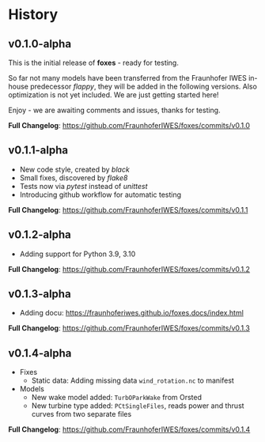# History

## v0.1.0-alpha

This is the initial release of **foxes** - ready for testing.

So far not many models have been transferred from the Fraunhofer IWES in-house predecessor *flappy*, they will be added in the following versions. Also optimization is not yet included. We are just getting started here!

Enjoy - we are awaiting comments and issues, thanks for testing.

**Full Changelog**: https://github.com/FraunhoferIWES/foxes/commits/v0.1.0

## v0.1.1-alpha

- New code style, created by *black*
- Small fixes, discovered by *flake8*
- Tests now via *pytest* instead of *unittest*
- Introducing github workflow for automatic testing

**Full Changelog**: https://github.com/FraunhoferIWES/foxes/commits/v0.1.1

## v0.1.2-alpha

- Adding support for Python 3.9, 3.10

**Full Changelog**: https://github.com/FraunhoferIWES/foxes/commits/v0.1.2

## v0.1.3-alpha

- Adding docu: https://fraunhoferiwes.github.io/foxes.docs/index.html

**Full Changelog**: https://github.com/FraunhoferIWES/foxes/commits/v0.1.3

## v0.1.4-alpha

- Fixes
    - Static data: Adding missing data `wind_rotation.nc` to manifest
- Models
    - New wake model added: `TurbOParkWake` from Orsted
    - New turbine type added: `PCtSingleFiles`, reads power and thrust curves from two separate files

**Full Changelog**: https://github.com/FraunhoferIWES/foxes/commits/v0.1.4
